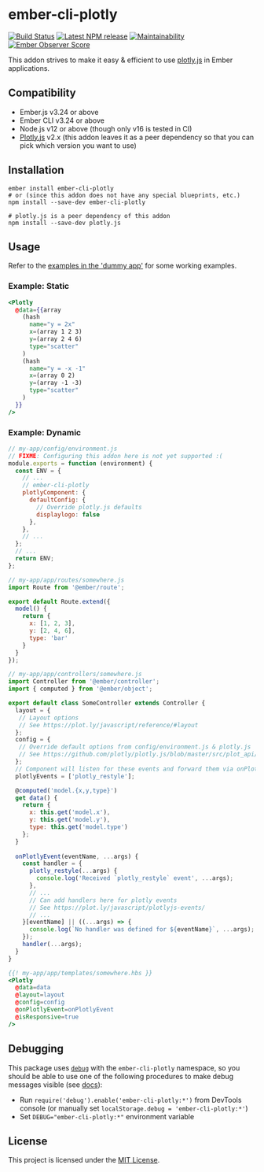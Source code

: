 ember-cli-plotly
==============================================================================

[![Build Status](https://img.shields.io/endpoint.svg?url=https%3A%2F%2Factions-badge.atrox.dev%2FEmberMN%2Fember-cli-plotly%2Fbadge&style=flat)](https://github.com/EmberMN/ember-cli-plotly/actions)
[![Latest NPM release](https://img.shields.io/npm/v/ember-cli-plotly)](https://www.npmjs.com/package/ember-cli-plotly)
[![Maintainability](https://api.codeclimate.com/v1/badges/a99a88d28ad37a79dbf6/maintainability)](https://codeclimate.com/github/codeclimate/codeclimate/maintainability)
[![Ember Observer Score](https://emberobserver.com/badges/ember-cli-plotly.svg)](https://emberobserver.com/addons/ember-cli-plotly)

This addon strives to make it easy & efficient to use [plotly.js](https://plot.ly/javascript/) in Ember applications.

Compatibility
------------------------------------------------------------------------------

* Ember.js v3.24 or above
* Ember CLI v3.24 or above
* Node.js v12 or above
  (though only v16 is tested in CI)
* [Plotly.js](https://plotly.com/javascript/) v2.x
  (this addon leaves it as a peer dependency so that
   you can pick which version you want to use)

Installation
------------------------------------------------------------------------------

```
ember install ember-cli-plotly
# or (since this addon does not have any special blueprints, etc.)
npm install --save-dev ember-cli-plotly

# plotly.js is a peer dependency of this addon
npm install --save-dev plotly.js
```

Usage
------------------------------------------------------------------------------

Refer to the [examples in the 'dummy app'](./tests/dummy/app/controllers/examples/) for some working examples.


### Example: Static

```handlebars
<Plotly
  @data={{array
    (hash
      name="y = 2x" 
      x=(array 1 2 3) 
      y=(array 2 4 6)
      type="scatter"
    ) 
    (hash 
      name="y = -x -1"
      x=(array 0 2) 
      y=(array -1 -3)
      type="scatter"
    ) 
  }}
/>
```

### Example: Dynamic

```js
// my-app/config/environment.js
// FIXME: Configuring this addon here is not yet supported :(
module.exports = function (environment) {
  const ENV = {
    // ...
    // ember-cli-plotly
    plotlyComponent: {
      defaultConfig: {
        // Override plotly.js defaults
        displaylogo: false
      },
    },
    // ...
  };
  // ...
  return ENV;
};
```

```js
// my-app/app/routes/somewhere.js
import Route from '@ember/route';

export default Route.extend({
  model() {
    return {
      x: [1, 2, 3],
      y: [2, 4, 6],
      type: 'bar'
    }
  }
});
```

```js
// my-app/app/controllers/somewhere.js
import Controller from '@ember/controller';
import { computed } from '@ember/object';

export default class SomeController extends Controller {
  layout = {
   // Layout options
   // See https://plot.ly/javascript/reference/#layout
  };
  config = {
   // Override default options from config/environment.js & plotly.js
   // See https://github.com/plotly/plotly.js/blob/master/src/plot_api/plot_config.js
  };
  // Component will listen for these events and forward them via onPlotlyEvent
  plotlyEvents = ['plotly_restyle'];

  @computed('model.{x,y,type}')
  get data() {
    return {
      x: this.get('model.x'),
      y: this.get('model.y'),
      type: this.get('model.type')
    };
  }
  
  onPlotlyEvent(eventName, ...args) {
    const handler = {
      plotly_restyle(...args) {
        console.log('Received `plotly_restyle` event', ...args);
      },
      // ... 
      // Can add handlers here for plotly events
      // See https://plot.ly/javascript/plotlyjs-events/
      // ...
    }[eventName] || ((...args) => {
      console.log(`No handler was defined for ${eventName}`, ...args);
    });
    handler(...args);
  }
}
```

```handlebars
{{! my-app/app/templates/somewhere.hbs }}
<Plotly
  @data=data
  @layout=layout
  @config=config
  @onPlotlyEvent=onPlotlyEvent
  @isResponsive=true
/>
```

## Debugging

This package uses [`debug`](https://github.com/visionmedia/debug)
with the `ember-cli-plotly` namespace, so you should be able to use one of the following
procedures to make debug messages visible (see [docs](https://github.com/visionmedia/debug)):

* Run `require('debug').enable('ember-cli-plotly:*')` from DevTools console
  (or manually set `localStorage.debug = 'ember-cli-plotly:*'`)
* Set `DEBUG="ember-cli-plotly:*"` environment variable


## License

This project is licensed under the [MIT License](LICENSE.md).
